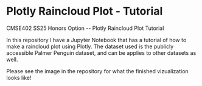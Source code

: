 # Plotly Raincloud Plot - Tutorial
CMSE402 SS25 Honors Option -- Plotly Raincloud Plot Tutorial

In this repository I have a Jupyter Notebook that has a tutorial of how to make a raincloud plot using Plotly. The dataset used is the publicly accessible Palmer Penguin dataset, and can be applies to other datasets as well.

Please see the image in the repository for what the finished vizualization looks like!
